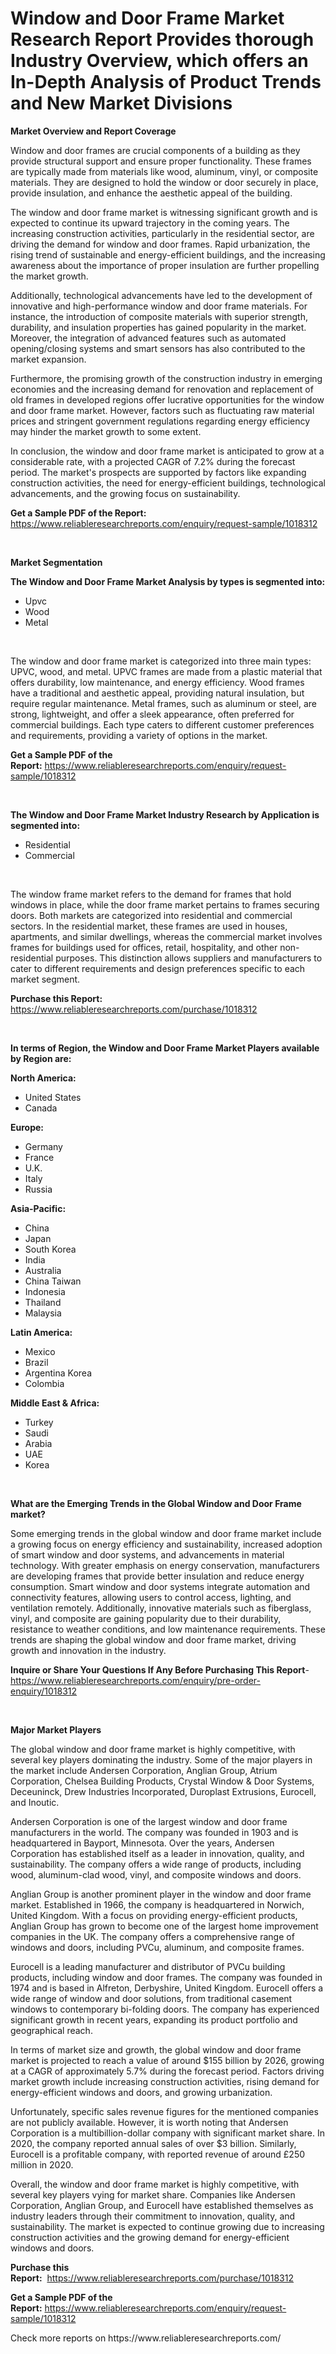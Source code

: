 <p><h1>Window and Door Frame Market Research Report Provides thorough Industry Overview, which offers an In-Depth Analysis of Product Trends and New Market Divisions</h1></p><p><strong>Market Overview and Report Coverage</strong></p>
<p><p>Window and door frames are crucial components of a building as they provide structural support and ensure proper functionality. These frames are typically made from materials like wood, aluminum, vinyl, or composite materials. They are designed to hold the window or door securely in place, provide insulation, and enhance the aesthetic appeal of the building.</p><p>The window and door frame market is witnessing significant growth and is expected to continue its upward trajectory in the coming years. The increasing construction activities, particularly in the residential sector, are driving the demand for window and door frames. Rapid urbanization, the rising trend of sustainable and energy-efficient buildings, and the increasing awareness about the importance of proper insulation are further propelling the market growth.</p><p>Additionally, technological advancements have led to the development of innovative and high-performance window and door frame materials. For instance, the introduction of composite materials with superior strength, durability, and insulation properties has gained popularity in the market. Moreover, the integration of advanced features such as automated opening/closing systems and smart sensors has also contributed to the market expansion.</p><p>Furthermore, the promising growth of the construction industry in emerging economies and the increasing demand for renovation and replacement of old frames in developed regions offer lucrative opportunities for the window and door frame market. However, factors such as fluctuating raw material prices and stringent government regulations regarding energy efficiency may hinder the market growth to some extent.</p><p>In conclusion, the window and door frame market is anticipated to grow at a considerable rate, with a projected CAGR of 7.2% during the forecast period. The market's prospects are supported by factors like expanding construction activities, the need for energy-efficient buildings, technological advancements, and the growing focus on sustainability.</p></p>
<p><strong>Get a Sample PDF of the Report:</strong> <a href="https://www.reliableresearchreports.com/enquiry/request-sample/1018312">https://www.reliableresearchreports.com/enquiry/request-sample/1018312</a></p>
<p>&nbsp;</p>
<p><strong>Market Segmentation</strong></p>
<p><strong>The Window and Door Frame Market Analysis by types is segmented into:</strong></p>
<p><ul><li>Upvc</li><li>Wood</li><li>Metal</li></ul></p>
<p>&nbsp;</p>
<p><p>The window and door frame market is categorized into three main types: UPVC, wood, and metal. UPVC frames are made from a plastic material that offers durability, low maintenance, and energy efficiency. Wood frames have a traditional and aesthetic appeal, providing natural insulation, but require regular maintenance. Metal frames, such as aluminum or steel, are strong, lightweight, and offer a sleek appearance, often preferred for commercial buildings. Each type caters to different customer preferences and requirements, providing a variety of options in the market.</p></p>
<p><strong>Get a Sample PDF of the Report:</strong>&nbsp;<a href="https://www.reliableresearchreports.com/enquiry/request-sample/1018312">https://www.reliableresearchreports.com/enquiry/request-sample/1018312</a></p>
<p>&nbsp;</p>
<p><strong>The Window and Door Frame Market Industry Research by Application is segmented into:</strong></p>
<p><ul><li>Residential</li><li>Commercial</li></ul></p>
<p>&nbsp;</p>
<p><p>The window frame market refers to the demand for frames that hold windows in place, while the door frame market pertains to frames securing doors. Both markets are categorized into residential and commercial sectors. In the residential market, these frames are used in houses, apartments, and similar dwellings, whereas the commercial market involves frames for buildings used for offices, retail, hospitality, and other non-residential purposes. This distinction allows suppliers and manufacturers to cater to different requirements and design preferences specific to each market segment.</p></p>
<p><strong>Purchase this Report:</strong>&nbsp; <a href="https://www.reliableresearchreports.com/purchase/1018312">https://www.reliableresearchreports.com/purchase/1018312</a></p>
<p>&nbsp;</p>
<p><strong>In terms of Region, the Window and Door Frame Market Players available by Region are:</strong></p>
<p>
    <p> <strong> North America: </strong>
        <ul>
            <li>United States</li>
            <li>Canada</li>
        </ul>
        </p> 
    <p> <strong> Europe: </strong>
        <ul>
            <li>Germany</li>
            <li>France</li>
            <li>U.K.</li>
            <li>Italy</li>
            <li>Russia</li>
        </ul>
        </p> 
    <p> <strong> Asia-Pacific: </strong>
        <ul>
            <li>China</li>
            <li>Japan</li>
            <li>South Korea</li>
            <li>India</li>
            <li>Australia</li>
            <li>China Taiwan</li>
            <li>Indonesia</li>
            <li>Thailand</li>
            <li>Malaysia</li>
        </ul>
        </p> 
    <p> <strong> Latin America: </strong>
        <ul>
            <li>Mexico</li>
            <li>Brazil</li>
            <li>Argentina Korea</li>
            <li>Colombia</li>
        </ul>
        </p> 
    <p> <strong> Middle East & Africa: </strong>
        <ul>
            <li>Turkey</li>
            <li>Saudi</li>
            <li>Arabia</li>
            <li>UAE</li>
            <li>Korea</li>
        </ul>
    </p>
    </p>
<p>&nbsp;</p>
<p><strong>What are the Emerging Trends in the Global Window and Door Frame market?</strong></p>
<p><p>Some emerging trends in the global window and door frame market include a growing focus on energy efficiency and sustainability, increased adoption of smart window and door systems, and advancements in material technology. With greater emphasis on energy conservation, manufacturers are developing frames that provide better insulation and reduce energy consumption. Smart window and door systems integrate automation and connectivity features, allowing users to control access, lighting, and ventilation remotely. Additionally, innovative materials such as fiberglass, vinyl, and composite are gaining popularity due to their durability, resistance to weather conditions, and low maintenance requirements. These trends are shaping the global window and door frame market, driving growth and innovation in the industry.</p></p>
<p><strong>Inquire or Share Your Questions If Any Before Purchasing This Report</strong>- <a href="https://www.reliableresearchreports.com/enquiry/pre-order-enquiry/1018312">https://www.reliableresearchreports.com/enquiry/pre-order-enquiry/1018312</a></p>
<p>&nbsp;</p>
<p><strong>Major Market Players</strong></p>
<p><p>The global window and door frame market is highly competitive, with several key players dominating the industry. Some of the major players in the market include Andersen Corporation, Anglian Group, Atrium Corporation, Chelsea Building Products, Crystal Window & Door Systems, Deceuninck, Drew Industries Incorporated, Duroplast Extrusions, Eurocell, and Inoutic.</p><p>Andersen Corporation is one of the largest window and door frame manufacturers in the world. The company was founded in 1903 and is headquartered in Bayport, Minnesota. Over the years, Andersen Corporation has established itself as a leader in innovation, quality, and sustainability. The company offers a wide range of products, including wood, aluminum-clad wood, vinyl, and composite windows and doors.</p><p>Anglian Group is another prominent player in the window and door frame market. Established in 1966, the company is headquartered in Norwich, United Kingdom. With a focus on providing energy-efficient products, Anglian Group has grown to become one of the largest home improvement companies in the UK. The company offers a comprehensive range of windows and doors, including PVCu, aluminum, and composite frames.</p><p>Eurocell is a leading manufacturer and distributor of PVCu building products, including window and door frames. The company was founded in 1974 and is based in Alfreton, Derbyshire, United Kingdom. Eurocell offers a wide range of window and door solutions, from traditional casement windows to contemporary bi-folding doors. The company has experienced significant growth in recent years, expanding its product portfolio and geographical reach.</p><p>In terms of market size and growth, the global window and door frame market is projected to reach a value of around $155 billion by 2026, growing at a CAGR of approximately 5.7% during the forecast period. Factors driving market growth include increasing construction activities, rising demand for energy-efficient windows and doors, and growing urbanization.</p><p>Unfortunately, specific sales revenue figures for the mentioned companies are not publicly available. However, it is worth noting that Andersen Corporation is a multibillion-dollar company with significant market share. In 2020, the company reported annual sales of over $3 billion. Similarly, Eurocell is a profitable company, with reported revenue of around £250 million in 2020.</p><p>Overall, the window and door frame market is highly competitive, with several key players vying for market share. Companies like Andersen Corporation, Anglian Group, and Eurocell have established themselves as industry leaders through their commitment to innovation, quality, and sustainability. The market is expected to continue growing due to increasing construction activities and the growing demand for energy-efficient windows and doors.</p></p>
<p><strong>Purchase this Report:</strong>&nbsp;&nbsp;<a href="https://www.reliableresearchreports.com/purchase/1018312">https://www.reliableresearchreports.com/purchase/1018312</a></p>
<p></p>
<p><strong>Get a Sample PDF of the Report:</strong>&nbsp;<a href="https://www.reliableresearchreports.com/enquiry/request-sample/1018312">https://www.reliableresearchreports.com/enquiry/request-sample/1018312</a></p>
<p>Check more reports on https://www.reliableresearchreports.com/</p>